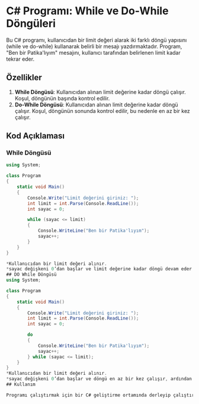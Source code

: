 # C# Programı: While ve Do-While Döngüleri

Bu C# programı, kullanıcıdan bir limit değeri alarak iki farklı döngü yapısını (while ve do-while) kullanarak belirli bir mesajı yazdırmaktadır. Program, "Ben bir Patika'lıyım" mesajını, kullanıcı tarafından belirlenen limit kadar tekrar eder.

## Özellikler

1. **While Döngüsü**: Kullanıcıdan alınan limit değerine kadar döngü çalışır. Koşul, döngünün başında kontrol edilir.
2. **Do-While Döngüsü**: Kullanıcıdan alınan limit değerine kadar döngü çalışır. Koşul, döngünün sonunda kontrol edilir, bu nedenle en az bir kez çalışır.

## Kod Açıklaması

### While Döngüsü

```csharp
using System;

class Program
{
    static void Main()
    {
        Console.Write("Limit değerini giriniz: ");
        int limit = int.Parse(Console.ReadLine());
        int sayac = 0;

        while (sayac <= limit)
        {
            Console.WriteLine("Ben bir Patika'lıyım");
            sayac++;
        }
    }
}

*Kullanıcıdan bir limit değeri alınır.
*sayac değişkeni 0’dan başlar ve limit değerine kadar döngü devam eder.
## DO While Döngüsü
using System;

class Program
{
    static void Main()
    {
        Console.Write("Limit değerini giriniz: ");
        int limit = int.Parse(Console.ReadLine());
        int sayac = 0;

        do
        {
            Console.WriteLine("Ben bir Patika'lıyım");
            sayac++;
        } while (sayac <= limit);
    }
}
*Kullanıcıdan bir limit değeri alınır.
*sayac değişkeni 0’dan başlar ve döngü en az bir kez çalışır, ardından koşul kontrol edilir.
## Kullanım

Programı çalıştırmak için bir C# geliştirme ortamında derleyip çalıştırabilirsiniz. Kullanıcıdan limit değeri alındıktan sonra, belirlenen mesaj belirtilen sayıda yazdırılacaktır.
